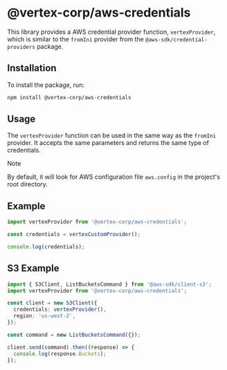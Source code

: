 # @vertex-corp/aws-credentials

This library provides a AWS credential provider function, `vertexProvider`, which is similar to the `fromIni` provider from the `@aws-sdk/credential-providers` package.

## Installation

To install the package, run:

```sh
npm install @vertex-corp/aws-credentials
```

## Usage

The `vertexProvider` function can be used in the same way as the `fromIni` provider. It accepts the same parameters and returns the same type of credentials.

> [!NOTE]  
> By default, it will look for AWS configuration file `aws.config` in the project's root directory.

## Example

```ts
import vertexProvider from '@vertex-corp/aws-credentials';

const credentials = vertexCustomProvider();

console.log(credentials);
```

## S3 Example

```ts
import { S3Client, ListBucketsCommand } from '@aws-sdk/client-s3';
import vertexProvider from '@vertex-corp/aws-credentials';

const client = new S3Client({
  credentials: vertexProvider(),
  region: 'us-west-2',
});

const command = new ListBucketsCommand({});

client.send(command).then((response) => {
  console.log(response.Buckets);
});
```
